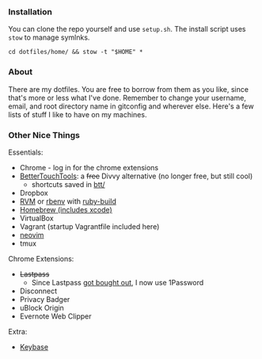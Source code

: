 ### Installation
You can clone the repo yourself and use `setup.sh`. The install script uses `stow` to manage symlnks.
```
cd dotfiles/home/ && stow -t "$HOME" *
```
### About
There are my dotfiles. You are free to borrow from them as you like, since that's more or less what I've done. Remember to change your username, email, and root directory name in gitconfig and wherever else.
Here's a few lists of stuff I like to have on my machines.

### Other Nice Things
Essentials:
  - Chrome - log in for the chrome extensions
  - [BetterTouchTools][btt-link]: a ~~free~~ Divvy alternative (no longer free, but still cool)
    - shortcuts saved in [btt/](./btt)
  - Dropbox
  - [RVM][rvm-link] or [rbenv][rbenv-link] with [ruby-build][ruby-build-link]
  - [Homebrew (includes xcode)][homebrew-link]
  - VirtualBox
  - Vagrant (startup Vagrantfile included here)
  - [neovim][neovim-link]
  - tmux

Chrome Extensions:
  - ~~Lastpass~~
    - Since Lastpass [got bought out][lastpass-bought-out-link], I now use 1Password
  - Disconnect
  - Privacy Badger
  - uBlock Origin
  - Evernote Web Clipper

Extra:
  - [Keybase][keybase-link]

[divvy-link]: http://mizage.com/divvy/
[rvm-link]: https://rvm.io/
[homebrew-link]: http://brew.sh/
[keybase-link]: https://keybase.io/
[btt-link]: http://www.boastr.net/
[rbenv-link]: https://github.com/sstephenson/rbenv#installation
[ruby-build-link]: https://github.com/sstephenson/ruby-build#installation
[lastpass-bought-out-link]: https://blog.lastpass.com/2015/10/lastpass-joins-logmein.html/
[neovim-link]: https://neovim.io 


